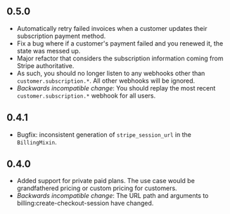 0.5.0
----------------------
- Automatically retry failed invoices when a customer updates their subscription payment method.
- Fix a bug where if a customer's payment failed and you renewed it, the state was messed up.
- Major refactor that considers the subscription information coming from Stripe authoritative.
- As such, you should no longer listen to any webhooks other than `customer.subscription.*`. All other webhooks will be ignored.
- _Backwards incompatible change_: You should replay the most recent `customer.subscription.*` webhook for all users.

0.4.1
----------------------
- Bugfix: inconsistent generation of `stripe_session_url` in the `BillingMixin`.

0.4.0
----------------------
- Added support for private paid plans. The use case would be grandfathered pricing or custom pricing for customers.
- _Backwards incompatible change_: The URL path and arguments to billing:create-checkout-session have changed.
